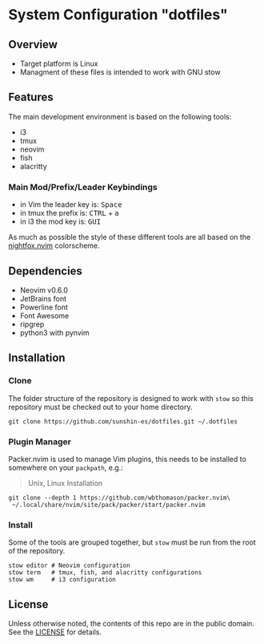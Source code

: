 # System Configuration "dotfiles"

## Overview
 * Target platform is Linux
 * Managment of these files is intended to work with GNU stow

## Features
The main development environment is based on the following tools:
 * i3
 * tmux
 * neovim
 * fish
 * alacritty

### Main Mod/Prefix/Leader Keybindings
 * in Vim the leader key is: <kbd>Space</kbd>
 * in tmux the prefix is: <kbd>CTRL</kbd> + <kbd>a</kbd>
 * in i3 the mod key is: <kbd>GUI</kbd>

As much as possible the style of these different tools are all based on
the [nightfox.nvim](https://github.com/EdenEast/nightfox.nvim) colorscheme.

## Dependencies
 * Neovim v0.6.0
 * JetBrains font
 * Powerline font
 * Font Awesome
 * ripgrep
 * python3 with pynvim

## Installation
### Clone
The folder structure of the repository is designed to work with `stow` so this
repository must be checked out to your home directory.
```shell
git clone https://github.com/sunshin-es/dotfiles.git ~/.dotfiles
```

### Plugin Manager
Packer.nvim is used to manage Vim plugins, this needs to be installed to somewhere on your `packpath`, e.g.:

> Unix, Linux Installation

```shell
git clone --depth 1 https://github.com/wbthomason/packer.nvim\
 ~/.local/share/nvim/site/pack/packer/start/packer.nvim
```

### Install
Some of the tools are grouped together, but `stow` must be run from the root of
the repository.

```shell
stow editor # Neovim configuration
stow term   # tmux, fish, and alacritty configurations
stow wm     # i3 configuration
```

## License
Unless otherwise noted, the contents of this repo are in the public domain. See
the [LICENSE](LICENSE.md) for details.
